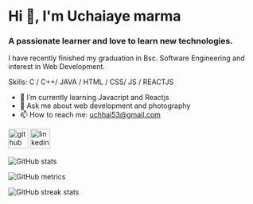 # Hi 👋, I'm Uchaiaye marma
### A passionate learner and love to learn new technologies.
I have recently finished my graduation in Bsc. Software Engineering and interest in Web Development.

Skills: C / C++/ JAVA  / HTML / CSS/ JS / REACTJS 

- 🌱 I’m currently learning  Javacript and Reactjs 
- 💬 Ask me about web development and photography 
- 📫 How to reach me: uchhai53@gmail.com 


[<img src='https://cdn.jsdelivr.net/npm/simple-icons@3.0.1/icons/github.svg' alt='github' height='40'>](https://github.com/uchaiaye53)  [<img src='https://cdn.jsdelivr.net/npm/simple-icons@3.0.1/icons/linkedin.svg' alt='linkedin' height='40'>](https://www.linkedin.com/in/u-chai-aye-marma-swe-sust/)  

![GitHub stats](https://github-readme-stats.vercel.app/api?username=uchaiaye53&show_icons=true)  

![GitHub metrics](https://metrics.lecoq.io/uchaiaye53)  

![GitHub streak stats](https://streak-stats.demolab.com/?user=uchaiaye53)  

